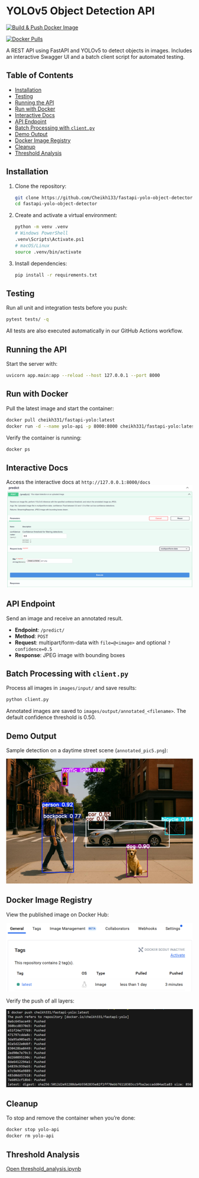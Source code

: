 # YOLOv5 Object Detection API

[![Build & Push Docker Image](https://github.com/Cheikh133/fastapi-yolo-object-detector/actions/workflows/docker-publish.yml/badge.svg)](https://github.com/Cheikh133/fastapi-yolo-object-detector/actions/workflows/docker-publish.yml)

[![Docker Pulls](https://img.shields.io/docker/pulls/cheikh331/fastapi-yolo)](https://hub.docker.com/r/cheikh331/fastapi-yolo)

A REST API using FastAPI and YOLOv5 to detect objects in images. Includes an interactive Swagger UI and a batch client script for automated testing.


## Table of Contents

- [Installation](#installation)
- [Testing](#testing)
- [Running the API](#running-the-api)
- [Run with Docker](#run-with-docker)
- [Interactive Docs](#interactive-docs)
- [API Endpoint](#api-endpoint)
- [Batch Processing with `client.py`](#batch-processing-with-clientpy)
- [Demo Output](#demo-output)
- [Docker Image Registry](#docker-image-registry)
- [Cleanup](#cleanup)
- [Threshold Analysis](#threshold-analysis)


## Installation

1. Clone the repository:
   ```bash
   git clone https://github.com/Cheikh133/fastapi-yolo-object-detector.git
   cd fastapi-yolo-object-detector
   ```

2. Create and activate a virtual environment:
    ```bash
    python -m venv .venv
    # Windows PowerShell
    .venv\Scripts\Activate.ps1
    # macOS/Linux
    source .venv/bin/activate
    ```
3. Install dependencies:

    ```bash
    pip install -r requirements.txt
    ```

## Testing

Run all unit and integration tests before you push:

```bash
pytest tests/ -q
```

All tests are also executed automatically in our GitHub Actions workflow.


## Running the API

Start the server with:  

```bash
uvicorn app.main:app --reload --host 127.0.0.1 --port 8000
```

## Run with Docker  

Pull the latest image and start the container:  

```bash
docker pull cheikh331/fastapi-yolo:latest
docker run -d --name yolo-api -p 8000:8000 cheikh331/fastapi-yolo:latest
```

Verify the container is running:

```bash
docker ps
```


## Interactive Docs

Access the interactive docs at `http://127.0.0.1:8000/docs`  
![Swagger UI – POST /predict](screenshots/swagger.png)


## API Endpoint

Send an image and receive an annotated result.

- **Endpoint**: `/predict/`  
- **Method**: `POST`  
- **Request**: multipart/form-data with `file=@<image>` and optional `?confidence=0.5`  
- **Response**: JPEG image with bounding boxes  

## Batch Processing with `client.py`

Process all images in `images/input/` and save results:
```bash
python client.py
```
Annotated images are saved to `images/output/annotated_<filename>`. The default confidence threshold is 0.50.

## Demo Output

Sample detection on a daytime street scene (`annotated_pic5.png`):

![Demo Daytime Scene](images/output/annotated_pic5.png)



## Docker Image Registry

View the published image on Docker Hub:

![Docker Hub Repository](screenshots/f.png)

Verify the push of all layers:

![Docker Push Output](screenshots/e.png)


## Cleanup

To stop and remove the container when you’re done:

```bash
docker stop yolo-api
docker rm yolo-api
```

## Threshold Analysis

[Open threshold_analysis.ipynb](notebooks/threshold_analysis.ipynb)

